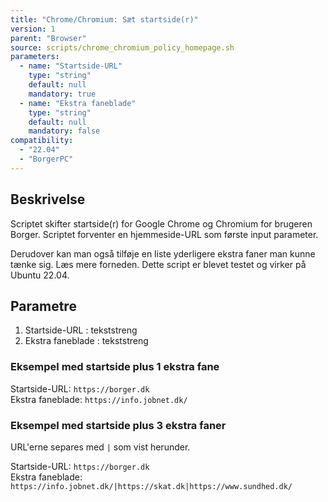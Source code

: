 ```yaml
---
title: "Chrome/Chromium: Sæt startside(r)"
version: 1
parent: "Browser"
source: scripts/chrome_chromium_policy_homepage.sh
parameters:
  - name: "Startside-URL"
    type: "string"
    default: null
    mandatory: true
  - name: "Ekstra faneblade"
    type: "string"
    default: null
    mandatory: false
compatibility:  
  - "22.04"
  - "BorgerPC"
---
```


## Beskrivelse
Scriptet skifter startside(r) for Google Chrome og Chromium for brugeren Borger.
Scriptet forventer en hjemmeside-URL som første input parameter.

Derudover kan man også tilføje en liste yderligere ekstra faner man kunne tænke sig. Læs mere forneden.
Dette script er blevet testet og virker på Ubuntu 22.04.

## Parametre

1. Startside-URL : tekststreng
2. Ekstra faneblade : tekststreng

### Eksempel med startside plus 1 ekstra fane

Startside-URL: `https://borger.dk` \
Ekstra faneblade: `https://info.jobnet.dk/`

### Eksempel med startside plus 3 ekstra faner

URL'erne separes med `|` som vist herunder.

Startside-URL: `https://borger.dk` \
Ekstra faneblade: `https://info.jobnet.dk/|https://skat.dk|https://www.sundhed.dk/`

